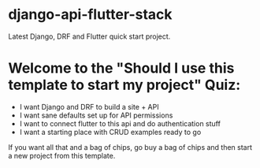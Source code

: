 # django-api-flutter-stack
Latest Django, DRF and Flutter quick start project.

# Welcome to the "Should I use this template to start my project" Quiz:
- I want Django and DRF to build a site + API
- I want sane defaults set up for API permissions
- I want to connect flutter to this api and do authentication stuff
- I want a starting place with CRUD examples ready to go

If you want all that and a bag of chips, go buy a bag of chips and then start a new project from this template.
